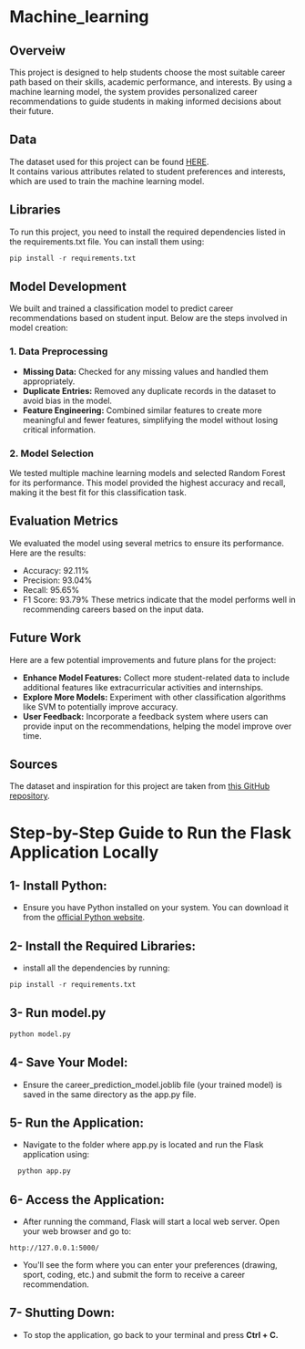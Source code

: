# Machine_learning  
## Overveiw  
This project is designed to help students choose the most suitable career path based on their skills, academic performance, and interests. By using a machine learning model, the system provides personalized career recommendations to guide students in making informed decisions about their future.  
  
## **Data**
The dataset used for this project can be found [HERE](https://github.com/loobiish/Student-Career-Prediction).  
It contains various attributes related to student preferences and interests, which are used to train the machine learning model.  
  
## **Libraries**
To run this project, you need to install the required dependencies listed in the requirements.txt file. You can install them using:  
```python
pip install -r requirements.txt 
```  
## **Model Development**  
We built and trained a classification model to predict career recommendations based on student input. Below are the steps involved in model creation:  
### **1. Data Preprocessing**  
* **Missing Data:** Checked for any missing values and handled them appropriately.
* **Duplicate Entries:** Removed any duplicate records in the dataset to avoid bias in the model.
* **Feature Engineering:** Combined similar features to create more meaningful and fewer features, simplifying the model without losing critical information.
  
### **2. Model Selection**  
We tested multiple machine learning models and selected Random Forest for its performance. This model provided the highest accuracy and recall, making it the best fit for this classification task.  
  
## **Evaluation Metrics**  
We evaluated the model using several metrics to ensure its performance. Here are the results:

* Accuracy: 92.11%
* Precision: 93.04%
* Recall: 95.65%
* F1 Score: 93.79%
These metrics indicate that the model performs well in recommending careers based on the input data.

## **Future Work**
Here are a few potential improvements and future plans for the project:

* **Enhance Model Features:** Collect more student-related data to include additional features like extracurricular activities and internships.
* **Explore More Models:** Experiment with other classification algorithms like SVM to potentially improve accuracy.
* **User Feedback:** Incorporate a feedback system where users can provide input on the recommendations, helping the model improve over time.
  
## **Sources**
The dataset and inspiration for this project are taken from [this GitHub repository](https://github.com/loobiish/Student-Career-Prediction).  
  
# **Step-by-Step Guide to Run the Flask Application Locally**  
  
## **1- Install Python:**  
* Ensure you have Python installed on your system. You can download it from the [official Python website](https://www.python.org/downloads/).  
  
## **2- Install the Required Libraries:**  
* install all the dependencies by running:
```python
pip install -r requirements.txt 
```  
  
## **3- Run model.py**
```python
python model.py
```  
## **4- Save Your Model:**  
* Ensure the career_prediction_model.joblib file (your trained model) is saved in the same directory as the app.py file.
  
## **5- Run the Application:**  
* Navigate to the folder where app.py is located and run the Flask application using:
```python
  python app.py
```
  
## **6- Access the Application:** 
* After running the command, Flask will start a local web server. Open your web browser and go to:
```
http://127.0.0.1:5000/
```
* You'll see the form where you can enter your preferences (drawing, sport, coding, etc.) and submit the form to receive a career recommendation.

## **7- Shutting Down:**
* To stop the application, go back to your terminal and press **Ctrl + C.**
